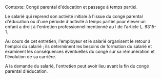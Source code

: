 Contexte: Congé parental d'éducation et passage à temps partiel.

Le salarié qui reprend son activité initiale à l'issue du congé parental d'éducation ou d'une période d'activité à temps partiel pour élever un enfant a droit à l'entretien professionnel mentionné au I de l'article L. 6315-1.

Au cours de cet entretien, l'employeur et le salarié organisent le retour à l'emploi du salarié ; ils déterminent les besoins de formation du salarié et examinent les conséquences éventuelles du congé sur sa rémunération et l'évolution de sa carrière.

A la demande du salarié, l'entretien peut avoir lieu avant la fin du congé parental d'éducation.